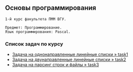 ## Основы программирования

```
1-й курс факультета ПММ ВГУ.

Предмет: Программирование.
Язык программирования: Pascal.
```

### Список задач по курсу

- [Задача на однонаправленные линейные списки » task1 ](https://github.com/amm-vsu-2015/1y2s_basis/tree/master/task1)
- [Задача на двунаправленные линейные списки » task2](https://github.com/amm-vsu-2015/1y2s_basis/tree/master/task2)
- [Задача на парсинг строк и файлы » task3 ](https://github.com/amm-vsu-2015/1y2s_basis/tree/master/task3)
